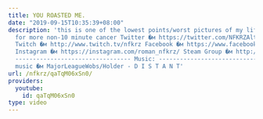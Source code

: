 ```yaml
---
title: YOU ROASTED ME.
date: "2019-09-15T10:35:39+08:00"
description: 'this is one of the lowest points/worst pictures of my life. smash lyke
  for more non-10 minute cancer Twitter �м https://twitter.com/NFKRZAlt ---------------------------------
  Twitch �м http://www.twitch.tv/nfkrz Facebook �м https://www.facebook.com/NFKRZ1
  Instagram �м https://instagram.com/roman_nfkrz/ Steam Group �м http://steamcommunity.com/groups/nfkrzgroup
  --------------------------------- Music: --------------------------------- Outro
  music �м MajorLeagueWobs/Holder - D I S T A N T'
url: /nfkrz/qaTqM06xSn0/
providers:
  youtube:
    id: qaTqM06xSn0
type: video
---
```

